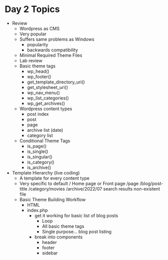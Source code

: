 # Day 2 Topics

* Review
	- Wordpress as CMS
	- Very popular
	- Suffers same problems as Windows
		- popularity
		- backwards compatibility
	- Minimal Required Theme Files
	* Lab review
	* Basic theme tags
		- wp_head()
		- wp_footer()
		- get_template_directory_uri()
		- get_stylesheet_uri()
		- wp_nav_menu()
		- wp_list_categories()
		- wp_get_archives()
	- Wordpress content types
		- post index
		- post
		- page
		- archive list (date)
		- category list
	- Conditional Theme Tags
		- is_page()
		- is_single()
		- is_singular()
		- is_category()
		- is_archive()
* Template Hierarchy (live coding)
	- A template for every content type
	- Very specific to default
		/ Home page or Front page
		/page
		/blog/post-title
		/category/movies
		/archive/2022/07
		search results
		non-existent file
	- Basic Theme Building Workflow
		- HTML
		- index.php
			+ get it working for basic list of blog posts
				- Loop
				- All basic theme tags
				- Single purpose... blog post listing
			+ break into components
				- header
				- footer
				- sidebar
	
	
	
